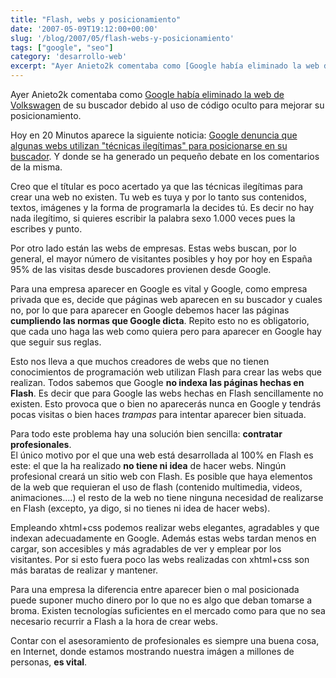 ```yaml
---
title: "Flash, webs y posicionamiento"
date: '2007-05-09T19:12:00+00:00'
slug: '/blog/2007/05/flash-webs-y-posicionamiento'
tags: ["google", "seo"]
category: 'desarrollo-web'
excerpt: "Ayer Anieto2k comentaba como [Google había eliminado la web de Volkswagen](http://www.anieto2k.com/2007/05/07/google-banea-a-volkswagen-por-spam/) de su buscador debido al uso de código oculto para mej..."
---
```

Ayer Anieto2k comentaba como [Google había eliminado la web de Volkswagen](http://www.anieto2k.com/2007/05/07/google-banea-a-volkswagen-por-spam/) de su buscador debido al uso de código oculto para mejorar su posicionamiento.

Hoy en 20 Minutos aparece la siguiente noticia: [Google denuncia que algunas webs utilizan "técnicas ilegítimas" para posicionarse en su buscador](http://www.20minutos.es/noticia/232035/0/google/buscador/posicionamiento/). Y donde se ha generado un pequeño debate en los comentarios de la misma.

Creo que el títular es poco acertado ya que las técnicas ilegítimas para crear una web no existen. Tu web es tuya y por lo tanto sus contenidos, textos, imágenes y la forma de programarla la decides tú. Es decir no hay nada ilegítimo, si quieres escribir la palabra sexo 1.000 veces pues la escribes y punto.

Por otro lado están las webs de empresas. Estas webs buscan, por lo general, el mayor número de visitantes posibles y hoy por hoy en España 95% de las visitas desde buscadores provienen desde Google.

Para una empresa aparecer en Google es vital y Google, como empresa privada que es, decide que páginas web aparecen en su buscador y cuales no, por lo que para aparecer en Google debemos hacer las páginas **cumpliendo las normas que Google dicta**. Repito esto no es obligatorio, que cada uno haga las web como quiera pero para aparecer en Google hay que seguir sus reglas.

Esto nos lleva a que muchos creadores de webs que no tienen conocimientos de programación web utilizan Flash para crear las webs que realizan. Todos sabemos que Google **no indexa las páginas hechas en Flash**. Es decir que para Google las webs hechas en Flash sencillamente no existen. Esto provoca que o bien no aparecerás nunca en Google y tendrás pocas visitas o bien haces _trampas_ para intentar aparecer bien situada.

Para todo este problema hay una solución bien sencilla: **contratar profesionales**.  
El único motivo por el que una web está desarrollada al 100% en Flash es este: el que la ha realizado **no tiene ni idea** de hacer webs. Ningún profesional creará un sitio web con Flash. Es posible que haya elementos de la web que requieran el uso de flash (contenido multimedia, videos, animaciones....) el resto de la web no tiene ninguna necesidad de realizarse en Flash (excepto, ya digo, si no tienes ni idea de hacer webs).

Empleando xhtml+css podemos realizar webs elegantes, agradables y que indexan adecuadamente en Google. Además estas webs tardan menos en cargar, son accesibles y más agradables de ver y emplear por los visitantes. Por si esto fuera poco las webs realizadas con xhtml+css son más baratas de realizar y mantener.

Para una empresa la diferencia entre aparecer bien o mal posicionada puede suponer mucho dinero por lo que no es algo que deban tomarse a broma. Existen tecnologías suficientes en el mercado como para que no sea necesario recurrir a Flash a la hora de crear webs.

Contar con el asesoramiento de profesionales es siempre una buena cosa, en Internet, donde estamos mostrando nuestra imágen a millones de personas, **es vital**.

